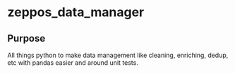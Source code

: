 # zeppos_data_manager

## Purpose
All things python to make data management like cleaning, enriching, dedup, etc with pandas easier and around unit tests.